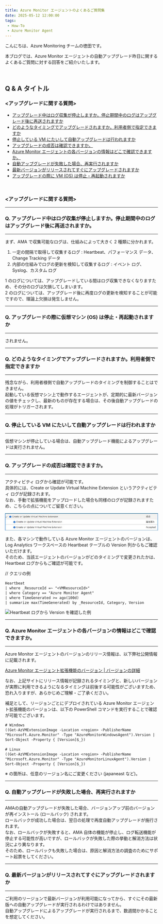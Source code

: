 ```yaml
---
title: Azure Monitor エージェントのよくあるご質問集
date: 2025-05-12 12:00:00
tags:
 - How-To
 - Azure Monitor Agent
---
```


こんにちは、Azure Monitoring チームの徳田です。

本ブログでは、Azure Monitor エージェントの自動アップグレード昨日に関するよくあるご質問に対する回答をご紹介いたします。

<!-- more -->

<br>

<!-- more -->
## Q & A タイトル

### <アップグレードに関する質問>
- [アップグレード中はログ収集が停止しますか。停止期間中のログはアップグレード後に再送されますか](#)
- [どのようなタイミングでアップグレードされますか。利用者側で指定できますか](#)
- [停止している VM にたいして自動アップグレードは行われますか](#)
- [アップグレードの成否は確認できますか。](#)
- [Azure Monitor エージェントの各バージョンの情報はどこで確認できますか。](#)
- [自動アップグレードが失敗した場合、再実行されますか](#)
- [最新バージョンがリリースされてすぐにアップグレードされますか](#)
- [アップグレードの際に VM (OS) は停止・再起動されますか](#)

<br>

### <アップグレードに関する質問>
--------------------------------------------------------
### Q. アップグレード中はログ収集が停止しますか。停止期間中のログはアップグレード後に再送されますか。
--------------------------------------------------------
まず、AMA で収集可能なログは、仕組みによって大きく 2 種類に分かれます。  
1. 一定の間隔で取得して収集するログ : Heartbeat、パフォーマンス データ、Change Tracking データ  
2. 内部の仕組みでログの更新を検知して収集するログ : イベント ログ、 Syslog、カスタム ログ

1 のログについては、アップグレードしている間はログ収集できなくなりますため、その分のログは欠損してしまいます。  
2 のログについては、アップグレード後に再度ログの更新を検知することが可能ですので、理論上欠損は発生しません。

--------------------------------------------------------
### Q. アップグレードの際に仮想マシン (OS) は停止・再起動されますか
--------------------------------------------------------

されません。

--------------------------------------------------------
### Q. どのようなタイミングでアップグレードされますか。利用者側で指定できますか
--------------------------------------------------------
残念ながら、利用者様側で自動アップグレードのタイミングを制御することはできません。  
起動している仮想マシン上で動作するエージェントが、定期的に最新バージョンの値をチェックし、最新のものが存在する場合は、その後自動アップグレードの処理がトリガーされます。

--------------------------------------------------------
### Q. 停止している VM にたいして自動アップグレードは行われますか
--------------------------------------------------------

仮想マシンが停止している場合は、自動アップグレード機能によるアップグレードは実行されません。

--------------------------------------------------------
### Q. アップグレードの成否は確認できますか。
--------------------------------------------------------

アクティビティ ログから確認が可能です。  
具体的には、Create or Update Virtual Machine Extension というアクティビティ ログが記録されます。  
なお、手動で拡張機能をアップロードした場合も同様のログが記録されますため、こちらの点についてご留意ください。

![アクティビティ ログの例](./AMAAutoupgradeFAQ/upgrade-activitylog.jpg)


また、各マシンで動作している Azure Monitor エージェントのバージョンは、Log Analytics ワークスペースの Heartbeat テーブルの Version 列からもご確認いただけます。  
そのため、当該エージェントのバージョンがどのタイミングで変更されたかは、Heartbeat ログからもご確認が可能です。

// クエリの例
```
Heartbeat
| where _ResourceId =~ "<VMResourceId>"
| where Category == "Azure Monitor Agent"
| where TimeGenerated >= ago(100d)
| summarize max(TimeGenerated) by _ResourceId, Category, Version
```

![Heartbeat ログから Version を確認した例](./AMAAutoupgradeFAQ/Heartbeat-versions.jpg)

--------------------------------------------------------
### Q. Azure Monitor エージェントの各バージョンの情報はどこで確認できますか。
--------------------------------------------------------

Azure Monitor エージェントのバージョンのリリース情報は、以下弊社公開情報に記載されます。  

[Azure Monitor エージェント拡張機能のバージョン | バージョンの詳細](https://learn.microsoft.com/ja-jp/azure/azure-monitor/agents/azure-monitor-agent-extension-versions#version-details)  

なお、上記サイトにリリース情報が記録されるタイミングと、新しいバージョンが実際に利用できるようになるタイミングは前後する可能性がございますため、恐れ入りますが、あらかじめご理解・ご了承ください。  

補足として、リージョンごとにデプロイされている Azure Monitor エージェント拡張機能のバージョンは、以下の PowerShell コマンドを実行することで確認が可能でございます。

```
# Windows
((Get-AzVMExtensionImage -Location <region> -PublisherName "Microsoft.Azure.Monitor" -Type "AzureMonitorWindowsAgent").Version | Sort-Object -Property { [Version]$_})

# Linux
((Get-AzVMExtensionImage -Location <region> -PublisherName "Microsoft.Azure.Monitor" -Type "AzureMonitorLinuxAgent").Version | Sort-Object -Property { [Version]$_})
```
※ <region> の箇所は、任意のリージョン名にご変更ください (japaneast など)。


--------------------------------------------------------
### Q. 自動アップグレードが失敗した場合、再実行されますか
--------------------------------------------------------

AMAの自動アップグレードが失敗した場合、バージョンアップ前のバージョンが再インストール (ロールバック) されます。  
ロールバックが成功した場合は、翌日の処理で再度自動アップグレードが施行されます。  
なお、ロールバックが失敗すると、AMA 自体の機能が停止し、ログ転送機能が停止する可能性が高いですが、ロールバックが失敗した際の挙動と解消方法は状況により異なります。  
そのため、ロールバックも失敗した場合は、原因と解消方法の調査のためにサポート起票をしてください。

--------------------------------------------------------
### Q. 最新バージョンがリリースされてすぐにアップグレードされますか
--------------------------------------------------------

ご利用のリージョンで最新バージョンが利用可能になってから、すぐにその最新版への自動アップグレードが実行されるわけではありません。  
自動アップグレードによるアップグレードが実行されるまで、数週間かかることを想定してください。
